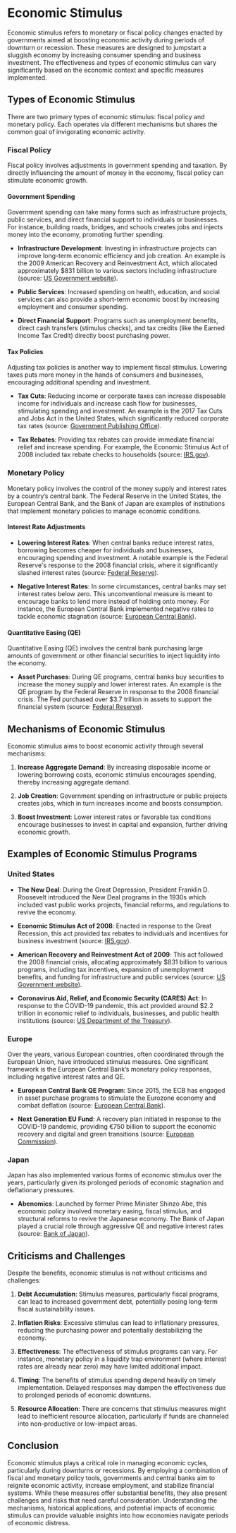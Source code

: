 # Economic Stimulus

Economic stimulus refers to monetary or fiscal policy changes enacted by governments aimed at boosting economic activity during periods of downturn or recession. These measures are designed to jumpstart a sluggish economy by increasing consumer spending and business investment. The effectiveness and types of economic stimulus can vary significantly based on the economic context and specific measures implemented.

## Types of Economic Stimulus

There are two primary types of economic stimulus: fiscal policy and monetary policy. Each operates via different mechanisms but shares the common goal of invigorating economic activity.

### Fiscal Policy

Fiscal policy involves adjustments in government spending and taxation. By directly influencing the amount of money in the economy, fiscal policy can stimulate economic growth. 

#### Government Spending

Government spending can take many forms such as infrastructure projects, public services, and direct financial support to individuals or businesses. For instance, building roads, bridges, and schools creates jobs and injects money into the economy, promoting further spending.

- **Infrastructure Development**: Investing in infrastructure projects can improve long-term economic efficiency and job creation. An example is the 2009 American Recovery and Reinvestment Act, which allocated approximately $831 billion to various sectors including infrastructure (source: [US Government website](https://www.recovery.gov/)).
  
- **Public Services**: Increased spending on health, education, and social services can also provide a short-term economic boost by increasing employment and consumer spending.

- **Direct Financial Support**: Programs such as unemployment benefits, direct cash transfers (stimulus checks), and tax credits (like the Earned Income Tax Credit) directly boost purchasing power.

#### Tax Policies

Adjusting tax policies is another way to implement fiscal stimulus. Lowering taxes puts more money in the hands of consumers and businesses, encouraging additional spending and investment.

- **Tax Cuts**: Reducing income or corporate taxes can increase disposable income for individuals and increase cash flow for businesses, stimulating spending and investment. An example is the 2017 Tax Cuts and Jobs Act in the United States, which significantly reduced corporate tax rates (source: [Government Publishing Office](https://www.congress.gov/bill/115th-congress/house-bill/1)).

- **Tax Rebates**: Providing tax rebates can provide immediate financial relief and increase spending. For example, the Economic Stimulus Act of 2008 included tax rebate checks to households (source: [IRS.gov](https://www.irs.gov/newsroom/2008-economic-stimulus-payments-information-center)).

### Monetary Policy

Monetary policy involves the control of the money supply and interest rates by a country’s central bank. The Federal Reserve in the United States, the European Central Bank, and the Bank of Japan are examples of institutions that implement monetary policies to manage economic conditions.

#### Interest Rate Adjustments

- **Lowering Interest Rates**: When central banks reduce interest rates, borrowing becomes cheaper for individuals and businesses, encouraging spending and investment. A notable example is the Federal Reserve's response to the 2008 financial crisis, where it significantly slashed interest rates (source: [Federal Reserve](https://www.federalreserve.gov/)).

- **Negative Interest Rates**: In some circumstances, central banks may set interest rates below zero. This unconventional measure is meant to encourage banks to lend more instead of holding onto money. For instance, the European Central Bank implemented negative rates to tackle economic stagnation (source: [European Central Bank](https://www.ecb.europa.eu/)).

#### Quantitative Easing (QE)

Quantitative Easing (QE) involves the central bank purchasing large amounts of government or other financial securities to inject liquidity into the economy.

- **Asset Purchases**: During QE programs, central banks buy securities to increase the money supply and lower interest rates. An example is the QE program by the Federal Reserve in response to the 2008 financial crisis. The Fed purchased over $3.7 trillion in assets to support the financial system (source: [Federal Reserve](https://www.federalreserve.gov/monetarypolicy/bst_crisisresponse.htm)).

## Mechanisms of Economic Stimulus

Economic stimulus aims to boost economic activity through several mechanisms:

1. **Increase Aggregate Demand**: By increasing disposable income or lowering borrowing costs, economic stimulus encourages spending, thereby increasing aggregate demand.
   
2. **Job Creation**: Government spending on infrastructure or public projects creates jobs, which in turn increases income and boosts consumption.
   
3. **Boost Investment**: Lower interest rates or favorable tax conditions encourage businesses to invest in capital and expansion, further driving economic growth.

## Examples of Economic Stimulus Programs

### United States

- **The New Deal**: During the Great Depression, President Franklin D. Roosevelt introduced the New Deal programs in the 1930s which included vast public works projects, financial reforms, and regulations to revive the economy.
  
- **Economic Stimulus Act of 2008**: Enacted in response to the Great Recession, this act provided tax rebates to individuals and incentives for business investment (source: [IRS.gov](https://www.irs.gov/newsroom/2008-economic-stimulus-payments-information-center)).

- **American Recovery and Reinvestment Act of 2009**: This act followed the 2008 financial crisis, allocating approximately $831 billion to various programs, including tax incentives, expansion of unemployment benefits, and funding for infrastructure and public services (source: [US Government website](https://www.recovery.gov/)).

- **Coronavirus Aid, Relief, and Economic Security (CARES) Act**: In response to the COVID-19 pandemic, this act provided around $2.2 trillion in economic relief to individuals, businesses, and public health institutions (source: [US Department of the Treasury](https://home.treasury.gov/policy-issues/cares)).

### Europe

Over the years, various European countries, often coordinated through the European Union, have introduced stimulus measures. One significant framework is the European Central Bank’s monetary policy responses, including negative interest rates and QE.

- **European Central Bank QE Program**: Since 2015, the ECB has engaged in asset purchase programs to stimulate the Eurozone economy and combat deflation (source: [European Central Bank](https://www.ecb.europa.eu/)).

- **Next Generation EU Fund**: A recovery plan initiated in response to the COVID-19 pandemic, providing €750 billion to support the economic recovery and digital and green transitions (source: [European Commission](https://ec.europa.eu/info/strategy/recovery-plan-europe_en)).

### Japan

Japan has also implemented various forms of economic stimulus over the years, particularly given its prolonged periods of economic stagnation and deflationary pressures.

- **Abenomics**: Launched by former Prime Minister Shinzo Abe, this economic policy involved monetary easing, fiscal stimulus, and structural reforms to revive the Japanese economy. The Bank of Japan played a crucial role through aggressive QE and negative interest rates (source: [Bank of Japan](https://www.boj.or.jp/en/)).

## Criticisms and Challenges

Despite the benefits, economic stimulus is not without criticisms and challenges:

1. **Debt Accumulation**: Stimulus measures, particularly fiscal programs, can lead to increased government debt, potentially posing long-term fiscal sustainability issues.

2. **Inflation Risks**: Excessive stimulus can lead to inflationary pressures, reducing the purchasing power and potentially destabilizing the economy.

3. **Effectiveness**: The effectiveness of stimulus programs can vary. For instance, monetary policy in a liquidity trap environment (where interest rates are already near zero) may have limited additional impact.

4. **Timing**: The benefits of stimulus spending depend heavily on timely implementation. Delayed responses may dampen the effectiveness due to prolonged periods of economic downturns.

5. **Resource Allocation**: There are concerns that stimulus measures might lead to inefficient resource allocation, particularly if funds are channeled into non-productive or low-impact areas.

## Conclusion

Economic stimulus plays a critical role in managing economic cycles, particularly during downturns or recessions. By employing a combination of fiscal and monetary policy tools, governments and central banks aim to reignite economic activity, increase employment, and stabilize financial systems. While these measures offer substantial benefits, they also present challenges and risks that need careful consideration. Understanding the mechanisms, historical applications, and potential impacts of economic stimulus can provide valuable insights into how economies navigate periods of economic distress.